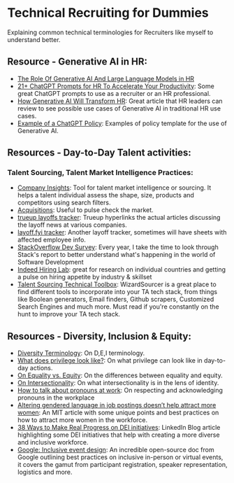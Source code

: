 # Technical Recruiting for Dummies 
Explaining common technical terminologies for Recruiters like myself to understand better. 


















## **Resource - Generative AI in HR:**
* [The Role Of Generative AI And Large Language Models in HR](https://joshbersin.com/2023/03/the-role-of-generative-ai-and-large-language-models-in-hr/)
* [21+ ChatGPT Prompts for HR To Accelerate Your Productivity](https://www.aihr.com/blog/chatgpt-prompts-for-hr/#Before): Some great ChatGPT prompts to use as a recruiter or an HR professional.
* [How Generative AI Will Transform HR](https://www.bcg.com/publications/2023/transforming-human-resources-using-generative-ai?utm_source=talentedgeweekly.beehiiv.com&utm_medium=referral&utm_campaign=talent-edge-weekly-issue-194): Great article that HR leaders can review to see possible use cases of Generative AI in traditional HR use cases.
* [Example of a ChatGPT Policy](https://trainual.com/template/chatgpt-policy): Examples of policy template for the use of Generative AI.

## **Resources - Day-to-Day Talent activities:**
### **Talent Sourcing, Talent Market Intelligence Practices:**
* [Company Insights](https://craft.co/): Tool for talent market intelligence or sourcing. It helps a talent individual assess the shape, size, products and competitors using search filters.
* [Acquisitions](https://www.crunchbase.com/): Useful to pulse check the market.
* [trueup layoffs tracker](https://www.trueup.io/layoffs): Trueup hyperlinks the actual articles discussing the layoff news at various companies.
* [layoff.fyi tracker](https://layoffs.fyi/): Another layoff tracker, sometimes will have sheets with affected employee info.
* [StackOverflow Dev Survey](https://survey.stackoverflow.co/2023/): Every year, I take the time to look through Stack's report to better understand what's happening in the world of Software Development
* [Indeed Hiring Lab](https://www.hiringlab.org/): great for research on individual countries and getting a pulse on hiring appetite by industry & skillset
* [Talent Sourcing Technical Toolbox](https://wizardsourcer.com/tools/): WizardSourcer is a great place to find different tools to incorporate into your TA tech stack, from things like Boolean generators, Email finders, Github scrapers, Customized Search Engines and much more. Must read if you're constantly on the hunt to improve your TA tech stack.

## **Resources - Diversity, Inclusion & Equity:**
* [Diversity Terminology](https://blog.ongig.com/diversity-and-inclusion/diversity-terms/): On D,E,I terminology.
* [What does privilege look like?](https://www.racialequitytools.org/resourcefiles/mcintosh.pdf): On what privilege can look like in day-to-day actions.  
* [On Equality vs. Equity](https://publichealthonline.gwu.edu/blog/equity-vs-equality/): On the differences between equality and equity.
* [On Intersectionality](https://time.com/5560575/intersectionality-theory/): On what intersectionality is in the lens of identity.
* [How to talk about pronouns at work](https://hbr.org/2021/09/how-to-talk-about-pronouns-at-work-a-visual-guide): On respecting and acknowledging pronouns in the workplace
* [Altering gendered language in job postings doesn’t help attract more women](https://mitsloan.mit.edu/ideas-made-to-matter/altering-gendered-language-job-postings-doesnt-help-attract-more-women): An MIT article with some unique points and best practices on how to attract more women in the workforce.
* [38 Ways to Make Real Progress on DEI initiatives](https://www.linkedin.com/business/talent/blog/talent-acquisition/ways-to-make-real-progress-on-diversity-equity-and-inclusion): LinkedIn Blog article highlighting some DEI initiatives that help with creating a more diverse and inclusive workforce.
* [Google: Inclusive event design](https://all-in.withgoogle.com/creative/inclusive-event-design/?fbclid=PAAaZTV0ALcyiZ6DxtFDQL5cKOMMPw_FWhbncAOUTa4SbdVQYJ6IkIt92TsL0_aem_AQkhsd2EPrpBCssSkFYZU1zp3XuuCf6FVgcTJGQOAh1Wm6-Xq4t0s5QWVkPv10DBFxg%23lactation-space#service-animals): An incredible open-source doc from Google outlining best practices on inclusive in-person or virtual events, it covers the gamut from participant registration, speaker representation, logistics and more.
